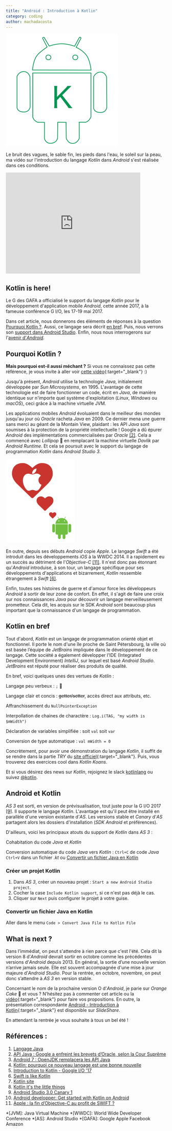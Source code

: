 ```yaml
---
title: "Android : Introduction à Kotlin"
category: coding
author: machadacosta
---
```


![Android Kotlin](/assets/img/post/android-kotlin.png)

Le bruit des vagues, le sable fin, les pieds dans l'eau, le soleil sur la peau, ma vidéo sur l'introduction du langage _Kotlin_ dans _Android_ s'est réalisée dans ces conditions.

<iframe width="420" alt="fish video" height="315" src="https://youtu.be/mrJmVjsJlYU" frameborder="0" allowfullscreen></iframe>

## Kotlin is here!
Le G des GAFA a officialisé le support du langage _Kotlin_ pour le développement d'application mobile _Android_, cette année 2017, à la fameuse conférence G I/O, les 17-19 mai 2017.

Dans cet article, nous donnerons des éléments de réponses à la question [Pourquoi Kotlin ?](#pourquoi). Aussi, ce langage sera décrit [en bref](#kotlin). Puis, nous verrons son [support dans Android Studio](#android-studio). Enfin, nous nous interrogerons sur l'[avenir d'_Android_](#next).

## <a name="pourquoi"></a><i class="fa fa-google" aria-hidden="true"></i> Pourquoi Kotlin ?
**Mais pourquoi est-il aussi méchant ?** Si vous ne connaissez pas cette référence, je vous invite à aller voir [cette vidéo](https://www.youtube.com/watch?v=EHY4I29jxjo){:target="_blank"} :)

Jusqu'à présent, _Android_ utilise la technologie *Java*, initialement développée par *Sun Microsystems*, en 1995. L'avantage de cette technologie est de faire fonctionner un code, écrit en *Java*, de manière identique sur n'importe quel système d'exploitation (*Linux*, *Windows* ou *macOS*), ceci grâce à la machine virtuelle JVM.

Les applications mobiles _Android_ évoluaient dans le meilleur des mondes jusqu'au jour où *Oracle* racheta *Java* en 2009. Ce dernier mena une guerre sans merci au géant de la Montain View, plaidant : les API *Java* sont soumises à la protection de la propriété intellectuelle !
Google a dû épurer _Android_ des implémentations commercialisées par *Oracle* [\[2\]](#oracle). Cela a commencé avec *Lollipop* 🍭 en remplacant la machine virtuelle *Davlik* par *Android Runtime*. Et cela se poursuit avec le support du langage de programmation _Kotlin_ dans _Android Studio 3_.

![Android loves Apple](/assets/img/post/android-loves-apple.png "Android aime Apple")

En outre, depuis ses débuts _Android_ copie *Apple*. Le langage *Swift* a été introduit dans les développements *iOS* à la WWDC 2014. Il a rapidement eu un succès au détriment de l'*Objective-C* [\[11\]](#objc). Il n'est donc pas étonnant qu'_Android_ introduise, à son tour, un langage spécifique pour ses développements d'applications et bizarrement, _Kotlin_ ressemble étrangement à *Swift* [\[6\]](#swift).

Enfin, toutes ses histoires de guerre et d'amour force les développeurs _Android_ à sortir de leur zone de confort. En effet, il s'agit de faire une croix sur nos connaissances *Java* pour découvrir un langage merveilleusement prometteur. Cela dit, les acquis sur le SDK _Android_ sont beaucoup plus important que la connaissance d'un langage de programmation.

## <a name="kotlin"></a><i class="fa fa-code" aria-hidden="true"></i> Kotlin en bref

Tout d'abord, _Kotlin_ est un langage de programmation orienté objet et fonctionnel. Il porte le nom d'une île proche de Saint Pétersbourg, la ville où est basée l’équipe de *JetBrains* impliquée dans le développement de ce langage. Cette société a également développer l'IDE (Integrated Development Environment) *IntelliJ*, sur lequel est basé *Android Studio*. *JetBrains* est réputé pour réaliser des produits de qualité.

En bref, voici quelques unes des vertues de _Kotlin_ :

<i class="fa fa-paperclip" aria-hidden="true"></i> Langage peu verbeux : `;` <i class="fa  fa-long-arrow-right" aria-hidden="true"></i> 💚

<i class="fa fa-paperclip" aria-hidden="true"></i> Langage clair et concis : ~~getter/setter~~, accès direct aux attributs, etc.

<i class="fa fa-paperclip" aria-hidden="true"></i> Affranchissement du `NullPointerException`

<i class="fa fa-paperclip" aria-hidden="true"></i> Interpollation de chaines de charactère : `Log.i(TAG, "my width is $mWidth")`

<i class="fa fa-paperclip" aria-hidden="true"></i> Déclaration de variables simplifiée : soit `val` soit `var`

<i class="fa fa-paperclip" aria-hidden="true"></i> Conversion de type automatique : `val mWidth = 0`

Concrètement, pour avoir une démonstration du langage _Kotlin_, il suffit de se rendre dans la partie *TRY* du [site officiel](https://try.kotlinlang.org){:target="_blank"}. Puis, vous trouverez des exercices cool dans *Kotlin Koans*.

Et si vous désirez des news sur _Kotlin_, rejoignez le slack [<i class="fa fa-slack" aria-hidden="true"></i> kotlinlang](http://slack.kotlinlang.org/) ou suivez [<i class="fa fa-twitter" aria-hidden="true"></i> @kotlin](https://twitter.com/kotlin).


## <a name="android-studio"></a><i class="fa fa-android" aria-hidden="true"></i> Android et Kotlin

*AS 3* est sorti, en version de prévisualisation, tout juste pour la G I/O 2017 [\[9\]](#as3). Il supporte le langage _Kotlin_. L'avantage est qu'il peut être installé en parallèle d'une version existante d'*AS*. Les versions stable et *Canary* d'*AS* partagent alors les dossiers d'installation (*SDK Android* et préférences).

D'ailleurs, voici les principaux atouts du support de _Kotlin_ dans *AS 3* :

<i class="fa fa-paperclip" aria-hidden="true"></i> Cohabitation du code *Java* et _Kotlin_

<i class="fa fa-paperclip" aria-hidden="true"></i> Conversion automatique du code *Java* vers _Kotlin_ : `Ctrl+C` de code _Java_ `Ctrl+V` dans un fichier _.kt_ ou [Convertir un fichier Java en Kotlin](#convert)


### Créer un projet Kotlin
1. Dans *AS 3*, créer un nouveau projet : `Start a new Android Studio project`.
2. Cocher la case `Include Kotlin support`, si ce n'est pas déjà le cas.
3. Cliquer sur `Next` puis configurer le projet à votre guise.

### <a name="convert"></a> Convertir un fichier Java en Kotlin
Aller dans le menu `Code > Convert Java File to Kotlin File`

## <a name="next"></a><i class="fa fa-calendar" aria-hidden="true"></i> What is next ?

Dans l’immédiat, on peut s'attendre à rien parce que c'est l'été. Cela dit la version 8 d’_Android_ devrait sortir en octobre comme les précédentes versions d'_Android_ depuis 2013.
En général, la sortie d’une nouvelle version n’arrive jamais seule. Elle est souvent accompagnée d'une mise à jour majeure d’*Android Studio*. Pour la rentrée, en octobre, novembre, on peut donc s’attendre à *AS 3* en version stable.

Concernant le nom de la prochaine version O d'_Android_, je parie sur *Orange Cake* 🍊 et vous ? N’hésitez pas à commenter cet article ou la [<i class="fa fa-youtube" aria-hidden="true"></i> vidéo](https://youtu.be/mrJmVjsJlYU){:target="_blank"} pour faire vos propositions. En outre, la présentation correspondante [<i class="fa fa-slideshare" aria-hidden="true"></i> Android - Introduction à Kotlin](https://www.slideshare.net/MachaDACOSTA/android-introduction-kotlin){:target="_blank"} est disponible sur *SlideShare*.

En attendant la rentrée je vous souhaite à tous un bel été !

## <a name="references"></a><i class="fa fa-globe" aria-hidden="true"></i> Références :
1. [Langage Java](https://fr.wikipedia.org/wiki/Java_%28langage%29)
2. <a name="oracle"></a>[API Java : Google a enfreint les brevets d’Oracle, selon la Cour Suprême](http://www.linformaticien.com/actualites/id/37221/categoryid/25/api-java-google-a-enfreint-les-brevets-d-oracle-selon-la-cour-supreme.aspx)
3. [Android 7 : OpenJDK remplacera les API Java](http://www.linformaticien.com/actualites/id/39052/categoryid/18/android-7-openjdk-remplacera-les-api-java.aspx)
4. [Kotlin: pourquoi ce nouveau langage est une bonne nouvelle](http://www.frandroid.com/android/developpement/427433_kotlin-pourquoi-ce-nouveau-langage-est-une-bonne-nouvelle)
5. [Introduction to Kotlin - Google I/O '17](https://www.youtube.com/watch?v=X1RVYt2QKQE)
6. <a name="swift"></a>[Swift is like Kotlin](http://nilhcem.com/swift-is-like-kotlin/)
7. [Kotlin site](https://kotlinlang.org/)
8. [Kotlin it's the little things](https://m.signalvnoise.com/kotlin-its-the-little-things-8c0f501bc6ea)
9. <a name="as3"></a>[Android Studio 3.0 Canary 1](https://android-developers.googleblog.com/2017/05/android-studio-3-0-canary1.html)
10. [Android developper: Get started with Kotlin on Android](https://developer.android.com/kotlin/get-started.html)
11. <a name="objc"></a>[Apple : la fin d’Objective-C au profit de SWIFT ?](http://www.ip-label.fr/performance-wire/apple-la-fin-dobjective-c-au-profit-de-swift/)

*[JVM]: Java Virtual Machine
*[WWDC]: World Wide Developer Conference
*[AS]: Android Studio
*[GAFA]: Google Apple Facebook Amazon
